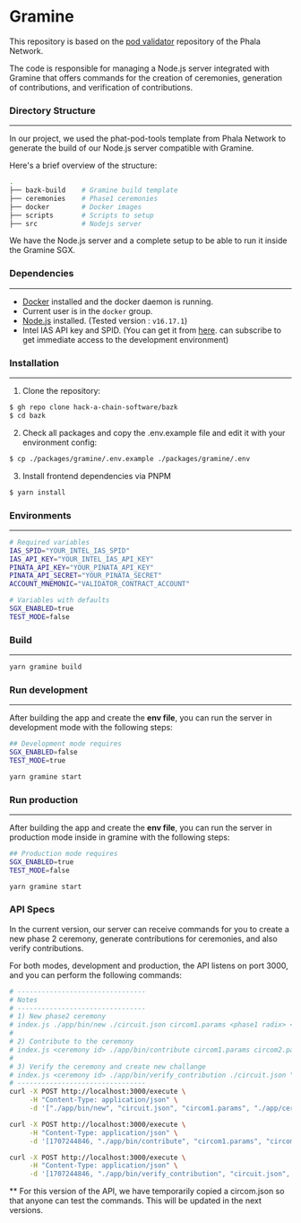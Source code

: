 # Gramine
This repository is based on the [pod validator](https://github.com/Phala-Network/phat-pod-tools) repository of the Phala Network.

The code is responsible for managing a Node.js server integrated with Gramine that offers commands for the creation of ceremonies, generation of contributions, and verification of contributions.

### Directory Structure
-----------------
In our project, we used the phat-pod-tools template from Phala Network to generate the build of our Node.js server compatible with Gramine.

Here's a brief overview of the structure:

```bash
.
├── bazk-build    # Gramine build template
├── ceremonies    # Phase1 ceremonies
├── docker        # Docker images
├── scripts       # Scripts to setup
├── src           # Nodejs server
```

We have the Node.js server and a complete setup to be able to run it inside the Gramine SGX.

### Dependencies
-----------------
- [Docker](https://docs.docker.com/get-docker/) installed and the docker daemon is running.
- Current user is in the `docker` group.
- [Node.js](https://nodejs.org/en/download/) installed. (Tested version : `v16.17.1`)
- Intel IAS API key and SPID. (You can get it from [here](https://api.portal.trustedservices.intel.com/products#product=dev-intel-software-guard-extensions-attestation-service-linkable). can subscribe to get immediate access to the development environment)

### Installation
-----------------
1) Clone the repository:
```bash
$ gh repo clone hack-a-chain-software/bazk
$ cd bazk
```

2) Check all packages and copy the .env.example file and edit it with your environment config:
```bash
$ cp ./packages/gramine/.env.example ./packages/gramine/.env
```

3) Install frontend dependencies via PNPM
```bash
$ yarn install
```

### Environments
-----------------
```bash
# Required variables
IAS_SPID="YOUR_INTEL_IAS_SPID"
IAS_API_KEY="YOUR_INTEL_IAS_API_KEY"
PINATA_API_KEY="YOUR_PINATA_API_KEY"
PINATA_API_SECRET="YOUR_PINATA_SECRET"
ACCOUNT_MNEMONIC="VALIDATOR_CONTRACT_ACCOUNT"

# Variables with defaults
SGX_ENABLED=true
TEST_MODE=false
```

### Build
-----------------
```bash
yarn gramine build
```

### Run development
-----------------
After building the app and create the **env file**, you can run the server in development mode with the following steps:

```bash
## Development mode requires
SGX_ENABLED=false
TEST_MODE=true

yarn gramine start
```

### Run production
-----------------
After building the app and create the **env file**, you can run the server in production mode inside in gramine with the following steps:

```bash
## Production mode requires
SGX_ENABLED=true
TEST_MODE=false

yarn gramine start
```

### API Specs
In the current version, our server can receive commands for you to create a new phase 2 ceremony, generate contributions for ceremonies, and also verify contributions.

For both modes, development and production, the API listens on port 3000, and you can perform the following commands:

```bash
# --------------------------------
# Notes
# --------------------------------
# 1) New phase2 ceremony
# index.js ./app/bin/new ./circuit.json circom1.params <phase1 radix> <power> 256 <ceremony name> <ceremony description> <deadline unix timestamp>
#
# 2) Contribute to the ceremony
# index.js <ceremony id> ./app/bin/contribute circom1.params circom2.params
#
# 3) Verify the ceremony and create new challange
# index.js <ceremony id> ./app/bin/verify_contribution ./circuit.json "circom1.params", "circom2.params"
# --------------------------------
curl -X POST http://localhost:3000/execute \
     -H "Content-Type: application/json" \
     -d '["./app/bin/new", "circuit.json", "circom1.params", "./app/ceremonies/p10", 10, 256, "my ceremony name", "my ceremony description", 1709221725]'

curl -X POST http://localhost:3000/execute \
     -H "Content-Type: application/json" \
     -d '[1707244846, "./app/bin/contribute", "circom1.params", "circom2.params"]'

curl -X POST http://localhost:3000/execute \
     -H "Content-Type: application/json" \
     -d '[1707244846, "./app/bin/verify_contribution", "circuit.json", "circom1.params", "circom2.params", "./"]'
```

** For this version of the API, we have temporarily copied a circom.json so that anyone can test the commands. This will be updated in the next versions.


<!-- ### zkSnark Execution using Gramine

## Introduction

This project demonstrates how to verify the zkSnark proof of the phase1 of the Groth16.

## Prerequisites

- Operating System: Ubuntu 20.04 (other Linux distributions might work but I haven't tested)

## Getting Started

### Copy SSH key to WSL (Windows Subsystem for Linux)

```bash
cp ./.ssh/gramine-vm_key.pem ~/gramine-vm_key.pem
```

### Grant access to SSH key

This command makes the file readable by the owner of the file only.

```bash
chmod 400 ~/gramine-vm_key.pem
```

### Connect to the SGX-enabled machine using SSH

```bash
ssh -i ~/gramine-vm_key.pem azureuser@172.190.7.62
```

### Copy files

If you want to copy files from your local machine to the remote machine, you can use the following command:

```bash
scp -r -i ~/gramine-vm_key.pem /mnt/d/projects/hac/repos/bazk/gramine azureuser@172.190.7.62:~/


scp -r -i ~/gramine-vm_key.pem /mnt/d/projects/hac/repos/bazk/gramine/phase1-build/phase1.manifest.template azureuser@172.190.7.62:~/gramine/phase1-build/

scp -r -i ~/gramine-vm_key.pem /mnt/d/projects/hac/repos/bazk/gramine/phase1-build/Makefile azureuser@172.190.7.62:~/gramine/phase1-build/
```

### Copy files and compile snark-setup inside the vm

```bash
# Local host
scp -r -i ~/gramine-vm_key.pem /mnt/d/Projects/HAC/Repos/snark-setup/phase1 azureuser@172.190.7.62:~/snark-setup/
scp -r -i ~/gramine-vm_key.pem /mnt/d/Projects/HAC/Repos/snark-setup/phase1-cli azureuser@172.190.7.62:~/snark-setup/

# VM host
cargo run --release --bin phase1 --features cli
cp ~/snark-setup/target/release/phase1 ~/gramine/phase1-verify/phase1-verify
cd ~/gramine/
```

#### With SGX Support

Note: This requires the hardare support SGX and properly configured, and the intel aesmd service need to be installed.

To execute your code application within an SGX enclave, utilize the following command:

```bash
sudo make run SGX=1 --always-make
./gramine-sgx phase1-verify
```

#### Without SGX (Direct Mode)

If you prefer to run your application without SGX, you can use:

```bash
sudo make run SGX=0 --always-make
./gramine-direct phase1-verify
```

## Direct execution

### Create a new cerimony

```bash
# HOST
./phase1-verify/phase1-verify --curve-kind bls12_377 --batch-size 512 --contribution-mode full --power 10 --proving-system groth16 new --challenge-fname ./data/challenge_pot10_0001.ptau --challenge-hash-fname ./data/challenge_pot10_0001.ptau.hash

# SGX
./gramine-sgx phase1-verify --curve-kind bls12_377 --batch-size 512 --contribution-mode full --power 10 --proving-system groth16 new --challenge-fname challenge --challenge-hash-fname challenge.verified.hash

### Contribute to the ceremony

```bash
SEED=`tr -dc 'A-F0-9' < /dev/urandom | head -c32`
echo $SEED > ./data/seed1

# First contribution - Step 1 - Contribute to the ceremony and generate a response file
# HOST
./phase1-verify/phase1-verify --curve-kind bls12_377 --batch-size 512 --contribution-mode full --power 10 --seed ./data/seed1 --proving-system groth16 contribute --challenge-fname ./data/challenge_pot10_0001.ptau --challenge-hash-fname ./data/challenge_pot10_0001.ptau.hash --response-fname ./data/response_pot10_0001.ptau --response-hash-fname ./data/response_pot10_0001.ptau.hash

# SGX
./gramine-sgx phase1-verify --curve-kind bls12_377 --batch-size 512 --contribution-mode full --power 10 --seed seed1 --proving-system groth16 contribute --challenge-fname challenge --challenge-hash-fname challenge.verified.hash --response-fname response --response-hash-fname response.verified.hash

# First contribution - Step 2 - Verify the contribution and generate a new challenge file
# HOST 
./phase1-verify/phase1-verify --curve-kind bls12_377 --batch-size 512 --contribution-mode full --power 10 --proving-system groth16 verify-and-transform-pok-and-correctness --challenge-fname ./data/challenge_pot10_0001.ptau --challenge-hash-fname ./data/challenge_pot10_0001.ptau.hash --response-fname ./data/response_pot10_0001.ptau --response-hash-fname ./data/response_pot10_0001.ptau.hash --new-challenge-fname ./data/challenge_pot10_0002.ptau --new-challenge-hash-fname ./data/challenge_pot10_0002.ptau.hash

# SGX
./gramine-sgx phase1-verify --curve-kind bls12_377 --batch-size 512 --contribution-mode full --power 10 --proving-system groth16 verify-and-transform-pok-and-correctness --challenge-fname challenge --challenge-hash-fname challenge.verified.hash --response-fname response --response-hash-fname response.verified.hash --new-challenge-fname challenge --new-challenge-hash-fname challenge.verified.hash


# Second contribution
# HOST
./phase1-verify/phase1-verify --curve-kind bls12_377 --batch-size 512 --contribution-mode full --power 10 --seed ./data/seed1 --proving-system groth16 contribute --challenge-fname ./data/challenge_pot10_0002.ptau --challenge-hash-fname ./data/challenge_pot10_0002.ptau.hash --response-fname ./data/response_pot10_0002.ptau --response-hash-fname ./data/response_pot10_0002.ptau.hash

# SGX
./gramine-sgx phase1-verify --curve-kind bls12_377 --batch-size 512 --contribution-mode full --power 10 --seed seed1 --proving-system groth16 contribute --challenge-fname challenge --challenge-hash-fname challenge.verified.hash --response-fname response --response-hash-fname response.verified.hash

# HOST
./phase1-verify/phase1-verify --curve-kind bls12_377 --batch-size 512 --contribution-mode full --power 10 --proving-system groth16 verify-and-transform-pok-and-correctness --challenge-fname ./data/challenge_pot10_0002.ptau --challenge-hash-fname ./data/challenge_pot10_0002.ptau.hash --response-fname ./data/response_pot10_0002.ptau --response-hash-fname ./data/response_pot10_0002.ptau.hash --new-challenge-fname ./data/challenge_pot10_0003.ptau --new-challenge-hash-fname ./data/challenge_pot10_0003.ptau.hash

# SGX
./gramine-sgx phase1-verify --curve-kind bls12_377 --batch-size 512 --contribution-mode full --power 10 --proving-system groth16 verify-and-transform-pok-and-correctness --challenge-fname challenge --challenge-hash-fname challenge.verified.hash --response-fname response --response-hash-fname response.verified.hash --new-challenge-fname challenge --new-challenge-hash-fname challenge.verified.hash
````

### Verify the contribution

```bash
# HOST
./phase1-verify/phase1-verify --curve-kind bls12_377 --batch-size 512 --contribution-mode full --power 10 --proving-system groth16 verify-and-transform-ratios --response-fname ./data/challenge_pot10_0002.ptau

# SGX
./gramine-sgx phase1-verify --curve-kind bls12_377 --batch-size 512 --contribution-mode full --power 10 --proving-system groth16 verify-and-transform-ratios --response-fname challenge


./phase1-verify/phase1-verify --curve-kind bls12_377 --batch-size 512 --contribution-mode full --power 10 --proving-system groth16 verify-and-transform-ratios --response-fname ./data/challenge_pot10_0003.ptau
```

## Differences between memory map (not works on sgx) and buffer writer (works on sgx)

mmap (memory map) and BufWriter in Rust serve different purposes and operate at different levels of abstraction when it comes to handling I/O operations:

### Memory Map (mmap)

- Low-Level: Memory mapping is a low-level mechanism provided by the operating system that maps a file or device into memory. It allows a program to access file data directly from memory rather than going through read and write system calls, which can be more efficient for certain operations because it avoids the overhead of the system call interface.

- File as Memory: When a file is memory-mapped, it appears to the program as a part of its virtual memory address space. This can make reading from and writing to the file as easy as accessing memory arrays, which can be very fast and convenient, especially for random access and for large files.

- Page Caching: The OS manages the memory-mapped file through its page cache. This means that changes to the mapped memory are not immediately written to the file but are cached and flushed to disk at the discretion of the OS, which can optimize I/O operations.

- Direct Access: Memory mapping is useful when you need to manipulate a file as if it were a large array, or when you want multiple processes to share access to the same file data.

### BufWriter

- High-Level: BufWriter is a high-level abstraction provided by Rust's standard library. It wraps around a Write instance and buffers the writes to it, reducing the number of write operations that actually hit the underlying writer, which is often a file or a network stream.

- Buffered I/O: The purpose of BufWriter is to reduce the number of write system calls by collecting data to be written in a memory buffer and then writing it out in larger chunks. This can greatly improve performance when many small writes are performed.

- Explicit Control: Unlike memory-mapped I/O, where the OS decides when to flush the cache to disk, with BufWriter you have more explicit control over when data is written out through the flush method.

- Simplicity and Safety: BufWriter is generally easier to use correctly than memory mapping, as it abstracts away many of the complexities and potential pitfalls of direct file memory access. It's also more idiomatic in Rust for regular file I/O operations.

### Key Differences

- Control: mmap gives you more control and potentially better performance for large files or shared memory, but it's also more complex and can introduce subtle bugs if not used carefully. BufWriter is simpler and safer for common I/O tasks.

- Use Case: mmap is often used for applications that require processing large files or implementing inter-process communication. BufWriter is typically used for writing data to files or streams where you want to minimize system call overhead.

- Operating System: mmap's behavior and performance can be highly dependent on the operating system's implementation of virtual memory and page caching. BufWriter's behavior is more consistent across platforms because it relies on Rust's standard library for buffering logic.

- In summary, whether to use mmap or BufWriter depends on the specific requirements of your application, the size of the data you're working with, the access patterns, and the level of control you need over I/O operations.
